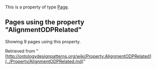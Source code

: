 This is a property of type [Page](../Type/Page.md "Type:Page").




  


## Pages using the property "AlignmentODPRelated"


Showing 9 pages using this property.



Retrieved from "[http://ontologydesignpatterns.org/wiki/Property:AlignmentODPRelated](../Property/AlignmentODPRelated.md)"